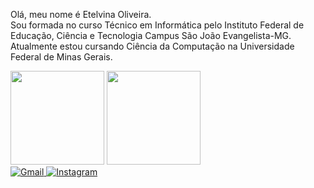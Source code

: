 <div>
  <p>Olá, meu nome é Etelvina Oliveira.<br>
  Sou formada no curso Técnico em Informática pelo Instituto Federal de Educação, Ciência e Tecnologia Campus São João Evangelista-MG. Atualmente estou cursando Ciência da Computação na Universidade Federal de Minas Gerais.
  </p>
</div>
<div>
  <img height='150cm' src='https://github-readme-stats.vercel.app/api?username=teteoliveira&show_icons=true&theme=dracula&include_all_commits=true'>
  <img height='150cm' src='https://github-readme-stats.vercel.app/api/top-langs/?username=teteoliveira&layout=compact&theme=dracula'>
</div>
<div>
  <a href="mailto:etelvina.oliveira2003@gmail.com">
    <img src="https://img.shields.io/badge/Gmail-D14836?style=for-the-badge&logo=gmail&logoColor=white" alt="Gmail">
  </a>
  <a href="https://www.instagram.com/teteoliveira1800/">
    <img src="https://img.shields.io/badge/Instagram-E4405F?style=for-the-badge&logo=instagram&logoColor=white" alt="Instagram">
  </a>
</div>
